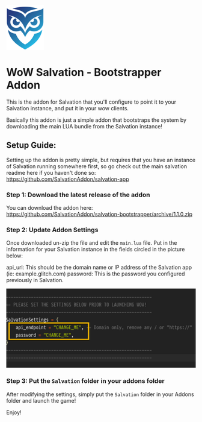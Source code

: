 ![salvation_dashboard](https://github.com/SalvationAddon/salvation-app/blob/master/img/salvation_owl.png?raw=true)

# WoW Salvation - Bootstrapper Addon  

This is the addon for Salvation that you'll configure to point it to your Salvation instance, and put it in your wow clients.

Basically this addon is just a simple addon that bootstraps the system by downloading the main LUA bundle from the Salvation instance!


## Setup Guide:
Setting up the addon is pretty simple, but requires that you have an instance of Salvation running somewhere first, so go check out the main
salvation readme here if you haven't done so: https://github.com/SalvationAddon/salvation-app

### Step 1: Download the latest release of the addon
You can download the addon here: https://github.com/SalvationAddon/salvation-bootstrapper/archive/1.1.0.zip

### Step 2: Update Addon Settings
Once downloaded un-zip the file and edit the `main.lua` file.  Put in the information for your Salvation instance in the fields circled in the picture below:

api_url: This should be the domain name or IP address of the Salvation app (ie: example.glitch.com)
password: This is the password you configured previously in Salvation.

![Addon Config](https://github.com/SalvationAddon/salvation-app/blob/master/img/addon_config.png?raw=true)

### Step 3: Put the `Salvation` folder in your addons folder
After modifying the settings, simply put the `Salvation` folder in your Addons folder and launch the game!


Enjoy!
 
